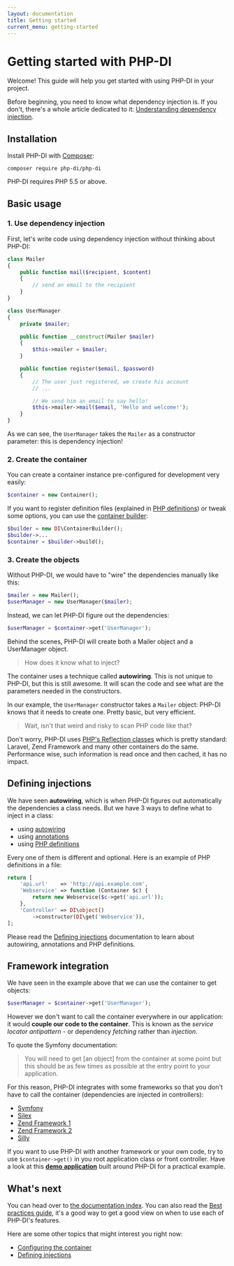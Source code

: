 ```yaml
---
layout: documentation
title: Getting started
current_menu: getting-started
---
```


# Getting started with PHP-DI

Welcome! This guide will help you get started with using PHP-DI in your project.

Before beginning, you need to know what dependency injection is. If you don't, there's a whole article dedicated to it: [Understanding dependency injection](understanding-di.md).

## Installation

Install PHP-DI with [Composer](http://getcomposer.org/doc/00-intro.md):

```
composer require php-di/php-di
```

PHP-DI requires PHP 5.5 or above.

## Basic usage

### 1. Use dependency injection

First, let's write code using dependency injection without thinking about PHP-DI:

```php
class Mailer
{
    public function mail($recipient, $content)
    {
        // send an email to the recipient
    }
}
```

```php
class UserManager
{
    private $mailer;

    public function __construct(Mailer $mailer)
    {
        $this->mailer = $mailer;
    }

    public function register($email, $password)
    {
        // The user just registered, we create his account
        // ...

        // We send him an email to say hello!
        $this->mailer->mail($email, 'Hello and welcome!');
    }
}
```

As we can see, the `UserManager` takes the `Mailer` as a constructor parameter: this is dependency injection!

### 2. Create the container

You can create a container instance pre-configured for development very easily:

```php
$container = new Container();
```

If you want to register definition files (explained in [PHP definitions](php-definitions.md)) or tweak some options, you can use the [container builder](container-configuration.md):

```php
$builder = new DI\ContainerBuilder();
$builder->...
$container = $builder->build();
```

### 3. Create the objects

Without PHP-DI, we would have to "wire" the dependencies manually like this:

```php
$mailer = new Mailer();
$userManager = new UserManager($mailer);
```

Instead, we can let PHP-DI figure out the dependencies:

```php
$userManager = $container->get('UserManager');
```

Behind the scenes, PHP-DI will create both a Mailer object and a UserManager object.

> How does it know what to inject?

The container uses a technique called **autowiring**. This is not unique to PHP-DI, but this is still awesome. It will scan the code and see what are the parameters needed in the constructors.

In our example, the `UserManager` constructor takes a `Mailer` object: PHP-DI knows that it needs to create one. Pretty basic, but very efficient.

> Wait, isn't that weird and risky to scan PHP code like that?

Don't worry, PHP-DI uses [PHP's Reflection classes](http://php.net/manual/en/book.reflection.php) which is pretty standard: Laravel, Zend Framework and many other containers do the same. Performance wise, such information is read once and then cached, it has no impact.

## Defining injections

We have seen **autowiring**, which is when PHP-DI figures out automatically the dependencies a class needs. But we have 3 ways to define what to inject in a class:

- using [autowiring](autowiring.md)
- using [annotations](annotations.md)
- using [PHP definitions](php-definitions.md)

Every one of them is different and optional. Here is an example of PHP definitions in a file:

```php
return [
    'api.url'    => 'http://api.example.com',
    'Webservice' => function (Container $c) {
        return new Webservice($c->get('api.url'));
    },
    'Controller' => DI\object()
        ->constructor(DI\get('Webservice')),
];
```

Please read the [Defining injections](definition.md) documentation to learn about autowiring, annotations and PHP definitions.

## Framework integration

We have seen in the example above that we can use the container to get objects:

```php
$userManager = $container->get('UserManager');
```

However we don't want to call the container everywhere in our application: it would **couple our code to the container**. This is known as the *service locator antipattern* - or dependency *fetching* rather than *injection*.

To quote the Symfony documentation:

> You will need to get [an object] from the container at some point but this should be as few times as possible at the entry point to your application.

For this reason, PHP-DI integrates with some frameworks so that you don't have to call the container (dependencies are injected in controllers):

- [Symfony](frameworks/symfony2.md)
- [Silex](frameworks/silex.md)
- [Zend Framework 1](frameworks/zf1.md)
- [Zend Framework 2](frameworks/zf2.md)
- [Silly](frameworks/silly.md)

If you want to use PHP-DI with another framework or your own code, try to use `$container->get()` in you root application class or front controller. Have a look at this [**demo application**](https://github.com/PHP-DI/demo) built around PHP-DI for a practical example.

## What's next

You can head over to [the documentation index](README.md). You can also read the [Best practices guide](best-practices.md), it's a good way to get a good view on when to use each of PHP-DI's features.

Here are some other topics that might interest you right now:

- [Configuring the container](container-configuration.md)
- [Defining injections](definition.md)
